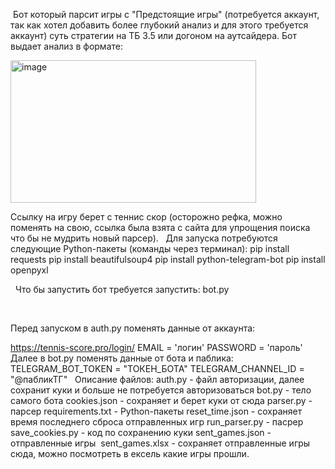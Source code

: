 ​
Бот который парсит игры с "Предстоящие игры" (потребуется аккаунт, так как хотел добавить более глубокий анализ и для этого требуется аккаунт) суть стратегии на ТБ 3.5 или догоном на аутсайдера. Бот выдает анализ в формате:

<img width="393" height="228" alt="image" src="https://github.com/user-attachments/assets/adb9b8e9-d5e0-49df-b4c7-a4221f995e47" />

Ссылку на игру берет с теннис скор (осторожно рефка, можно поменять на свою, ссылка была взята с сайта для упрощения поиска что бы не мудрить новый парсер).
 
Для запуска потребуются следующие Python-пакеты (команды через терминал):
pip install requests
pip install beautifulsoup4
pip install python-telegram-bot
pip install openpyxl

 
Что бы запустить бот требуется запустить:
bot.py

 

Перед запуском в auth.py поменять данные от аккаунта: 

https://tennis-score.pro/login/
EMAIL = 'логин'
PASSWORD = 'пароль'
Далее в bot.py поменять данные от бота и паблика:
TELEGRAM_BOT_TOKEN = "ТОКЕН_БОТА"
TELEGRAM_CHANNEL_ID = "@пабликТГ"
 
Описание файлов:
auth.py - файл авторизации, далее сохранит куки и больше не потребуется авторизоваться
bot.py - тело самого бота
cookies.json - сохраняет и берет куки от сюда
parser.py - парсер
requirements.txt - Python-пакеты
reset_time.json - сохраняет время последнего сброса отправленных игр
run_parser.py - пасрер
save_cookies.py - код по сохранению куки
sent_games.json - отправленные игры 
sent_games.xlsx - сохраняет отправленные игры сюда, можно посмотреть в ексель какие игры прошли. 
​
